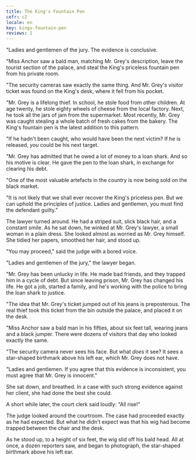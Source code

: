 ```yaml
---
title: The King's Fountain Pen
cefr: c2
locale: en
key: kings-fountain-pen
reviews: 1
---
```


"Ladies and gentlemen of the jury. The evidence is conclusive.

"Miss Anchor saw a bald man, matching Mr. Grey's description, leave the tourist section of the palace, and steal the King's priceless fountain pen from his private room.

"The security cameras saw exactly the same thing. And Mr. Grey's visitor ticket was found on the King's desk, where it fell from his pocket.

"Mr. Grey is a lifelong thief. In school, he stole food from other children. At age twenty, he stole eighty wheels of cheese from the local factory. Next, he took all the jars of jam from the supermarket. Most recently, Mr. Grey was caught stealing a whole batch of fresh cakes from the bakery. The King's fountain pen is the latest addition to this pattern.

"If he hadn't been caught, who would have been the next victim? If he is released, *you* could be his next target.

"Mr. Grey has admitted that he owed a lot of money to a loan shark. And so his motive is clear. He gave the pen to the loan shark, in exchange for clearing his debt.

"One of the most valuable artefacts in the country is now being sold on the black market.

"It is not likely that we shall ever recover the King's priceless pen. But we can uphold the principles of justice. Ladies and gentlemen, you must find the defendant guilty."

The lawyer turned around. He had a striped suit, slick black hair, and a constant smile. As he sat down, he winked at Mr. Grey's lawyer, a small woman in a plain dress. She looked almost as worried as Mr. Grey himself. She tidied her papers, smoothed her hair, and stood up.

"You may proceed," said the judge with a bored voice.

"Ladies and gentlemen of the jury," the lawyer began.

"Mr. Grey has been unlucky in life. He made bad friends, and they trapped him in a cycle of debt. But since leaving prison, Mr. Grey has changed his life. He got a job, started a family, and he's working with the police to bring the loan shark to justice.

"The idea that Mr. Grey's ticket jumped out of his jeans is preposterous. The real thief took this ticket from the bin outside the palace, and placed it on the desk.

"Miss Anchor saw a bald man in his fifties, about six feet tall, wearing jeans and a black jumper. There were dozens of visitors that day who looked exactly the same.

"The security camera never sees his face. But what *does* it see? It sees a star-shaped birthmark above his left ear, which Mr. Grey does not have.

"Ladies and gentlemen. If you agree that this evidence is inconsistent, you must agree that Mr. Grey is innocent."

She sat down, and breathed. In a case with such strong evidence against her client, she had done the best she could.

A short while later, the court clerk said loudly: "All rise!"

The judge looked around the courtroom. The case had proceeded exactly as he had expected. But what he didn't expect was that his wig had become trapped between the chair and the desk.

As he stood up, to a height of six feet, the wig slid off his bald head. All at once, a dozen reporters saw, and began to photograph, the star-shaped birthmark above his left ear.